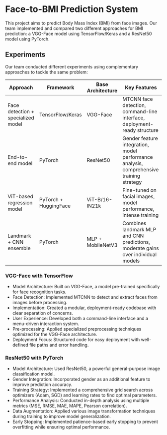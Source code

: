 # Face-to-BMI Prediction System

This project aims to predict Body Mass Index (BMI) from face images. Our team implemented and compared two different approaches for BMI prediction: a VGG-Face model using TensorFlow/Keras and a ResNet50 model using PyTorch.

## Experiments

Our team conducted different experiments using complementary approaches to tackle the same problem:

|  **Approach**                          | **Framework**        | **Base Architecture** | **Key Features**                                                                 |
|----------------------------------------|----------------------|-----------------------|----------------------------------------------------------------------------------|
| Face detection + specialized model     | TensorFlow/Keras     | VGG-Face              | MTCNN face detection, command-line interface, deployment-ready structure         |
| End-to-end model                       | PyTorch              | ResNet50              | Gender feature integration, model performance analysis, comprehensive training strategy |
| ViT-based regression model             | PyTorch + HuggingFace| ViT-B/16-IN21k        | Fine-tuned on facial images, model performance, intense training |
| Landmark + CNN ensemble                | PyTorch              | MLP + MobileNetV3     | Combines landmark MLP and CNN predictions, moderate gains over individual models  |



### VGG-Face with TensorFlow

- Model Architecture: Built on VGG-Face, a model pre-trained specifically for face recognition tasks.
- Face Detection: Implemented MTCNN to detect and extract faces from images before processing.
- Implementation: Created a modular, deployment-ready codebase with clear separation of concerns.
- User Experience: Developed both a command-line interface and a menu-driven interaction system.
- Pre-processing: Applied specialized preprocessing techniques optimized for the VGG-Face architecture.
- Deployment Focus: Structured code for easy deployment with well-defined file paths and error handling.


### ResNet50 with PyTorch

- Model Architecture: Used ResNet50, a powerful general-purpose image classification model.
- Gender Integration: Incorporated gender as an additional feature to improve prediction accuracy.
- Training Strategy: Implemented a comprehensive grid search across optimizers (Adam, SGD) and learning rates to find optimal parameters.
- Performance Analysis: Conducted in-depth analysis using multiple metrics (MSE, RMSE, MAE, MAPE, Pearson correlation).
- Data Augmentation: Applied various image transformation techniques during training to improve model generalization.
- Early Stopping: Implemented patience-based early stopping to prevent overfitting while ensuring optimal performance.


